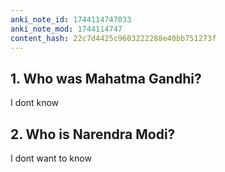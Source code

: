 ```yaml
---
anki_note_id: 1744114747033
anki_note_mod: 1744114747
content_hash: 22c7d4425c9603222288e40bb751273f
---
```


## 1. Who was Mahatma Gandhi?

I dont know

## 2. Who is Narendra Modi?

I dont want to know